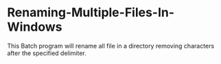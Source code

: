 # Renaming-Multiple-Files-In-Windows
This Batch program will rename all file in a directory removing characters after the specified delimiter.
